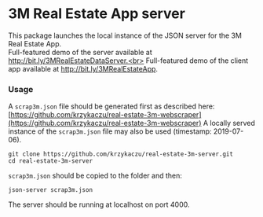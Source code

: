 # 3M Real Estate App server
This package launches the local instance of the JSON server for the 3M Real Estate App.<br>
Full-featured demo of the server available at http://bit.ly/3MRealEstateDataServer.<br>
Full-featured demo of the client app available at http://bit.ly/3MRealEstateApp.

### Usage
A ```scrap3m.json``` file should be generated first as described here: [https://github.com/krzykaczu/real-estate-3m-webscraper](https://github.com/krzykaczu/real-estate-3m-webscraper)
A locally served instance of the ```scrap3m.json``` file may also be used (timestamp: 2019-07-06).

```
git clone https://github.com/krzykaczu/real-estate-3m-server.git
cd real-estate-3m-server
```
```scrap3m.json``` should be copied to the folder and then:
```
json-server scrap3m.json
```
The server should be running at localhost on port 4000.
